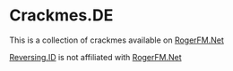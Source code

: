 # Crackmes.DE

This is a collection of crackmes available on [RogerFM.Net](http://rogerfm.net/challenge/crackme/index.htm)

[Reversing.ID](http://reversing.id) is not affiliated with [RogerFM.Net](http://rogerfm.net)
